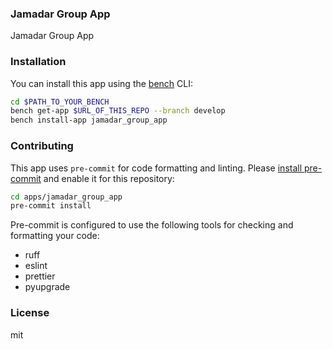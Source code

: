 ### Jamadar Group App

Jamadar Group App

### Installation

You can install this app using the [bench](https://github.com/frappe/bench) CLI:

```bash
cd $PATH_TO_YOUR_BENCH
bench get-app $URL_OF_THIS_REPO --branch develop
bench install-app jamadar_group_app
```

### Contributing

This app uses `pre-commit` for code formatting and linting. Please [install pre-commit](https://pre-commit.com/#installation) and enable it for this repository:

```bash
cd apps/jamadar_group_app
pre-commit install
```

Pre-commit is configured to use the following tools for checking and formatting your code:

- ruff
- eslint
- prettier
- pyupgrade

### License

mit
